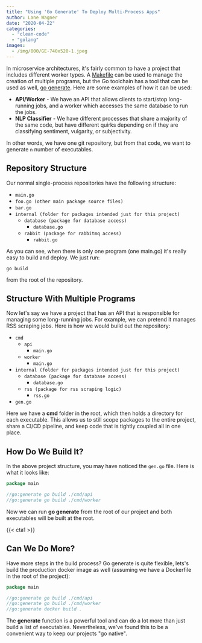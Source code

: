 ```yaml
---
title: "Using 'Go Generate' To Deploy Multi-Process Apps"
author: Lane Wagner
date: "2020-04-22"
categories: 
  - "clean-code"
  - "golang"
images:
  - /img/800/GE-740x520-1.jpeg
---
```


In microservice architectures, it's fairly common to have a project that includes different worker types. A [Makefile](https://en.wikipedia.org/wiki/Makefile) can be used to manage the creation of multiple programs, but the Go toolchain has a tool that can be used as well, [go generate](https://blog.golang.org/generate). Here are some examples of how it can be used:

- **API/Worker** - We have an API that allows clients to start/stop long-running jobs, and a worker which accesses the same database to run the jobs.
- **NLP Classifier** - We have different processes that share a majority of the same code, but have different quirks depending on if they are classifying sentiment, vulgarity, or subjectivity.

In other words, we have one git repository, but from that code, we want to generate `n` number of executables.

## Repository Structure

Our normal single-process repositories have the following structure:

- `main.go`
- `foo.go (other main package source files)`
- `bar.go`
- `internal (folder for packages intended just for this project)`
    - `database (package for database access)`
        - `database.go`
    - `rabbit (package for rabbitmq access)`
        - `rabbit.go`  
            

As you can see, when there is only one program (one main.go) it's really easy to build and deploy. We just run:

```
go build
```

from the root of the repository.

## Structure With Multiple Programs

Now let's say we have a project that has an API that is responsible for managing some long-running jobs. For example, we can pretend it manages RSS scraping jobs. Here is how we would build out the repository:

- `cmd`
    - `api`
        - `main.go`
    - `worker`
        - `main.go`
- `internal (folder for packages intended just for this project)`
    - `database (package for database access)`
        - `database.go`
    - `rss (package for rss scraping logic)`
        - `rss.go`
- `gen.go`

Here we have a **cmd** folder in the root, which then holds a directory for each executable. This allows us to still scope packages to the entire project, share a CI/CD pipeline, and keep code that is tightly coupled all in one place.

## How Do We Build It?

In the above project structure, you may have noticed the `gen.go` file. Here is what it looks like:

```go
package main

//go:generate go build ./cmd/api
//go:generate go build ./cmd/worker
```

Now we can run **go generate** from the root of our project and both executables will be built at the root.

{{< cta1 >}}

## Can We Do More?

Have more steps in the build process? Go generate is quite flexible, lets's build the production docker image as well (assuming we have a Dockerfile in the root of the project):

```go
package main

//go:generate go build ./cmd/api
//go:generate go build ./cmd/worker
//go:generate docker build .
```

The **generate** function is a powerful tool and can do a lot more than just build a list of executables. Nevertheless, we've found this to be a convenient way to keep our projects "go native".
